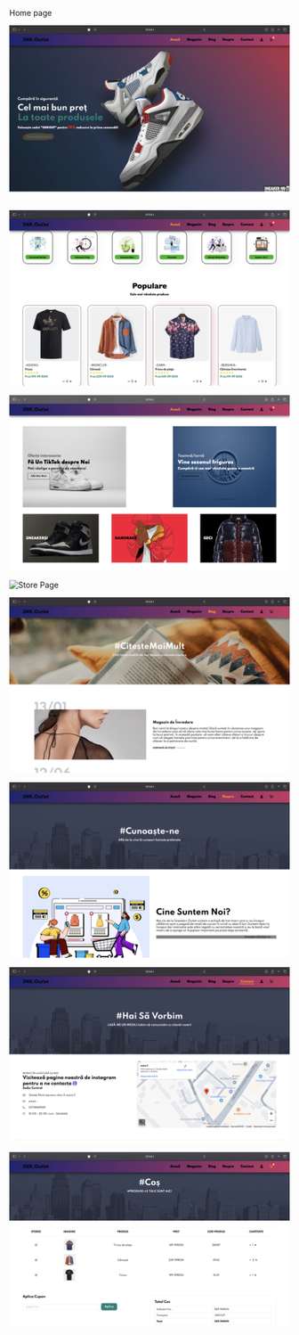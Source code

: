 Home page

![HomePage](https://github.com/tpaul790/Personal-Projects/blob/main/Atestat/README_Images/Screenshot%202025-02-12%20at%2017.40.03.png?raw=true)

![](https://github.com/tpaul790/Personal-Projects/blob/main/Atestat/README_Images/Screenshot%202025-02-12%20at%2017.40.23.png?raw=true)

![](https://github.com/tpaul790/Personal-Projects/blob/main/Atestat/README_Images/Screenshot%202025-02-12%20at%2017.40.31.png?raw=true)

![Store Page](https://github.com/tpaul790/Personal-Projects/blob/main/Atestat/README_Images/Screenshot%202025-02-12%20at%2017.40.46.png?raw=true)

![Blog page](https://github.com/tpaul790/Personal-Projects/blob/main/Atestat/README_Images/Screenshot%202025-02-12%20at%2017.41.02.png?raw=true)

![About Us page](https://github.com/tpaul790/Personal-Projects/blob/main/Atestat/README_Images/Screenshot%202025-02-12%20at%2017.41.08.png?raw=true)

![Contact Page](https://github.com/tpaul790/Personal-Projects/blob/main/Atestat/README_Images/Screenshot%202025-02-12%20at%2017.41.17.png?raw=true)

![Cart page. Products from the cart are hard coded, there is no backend for adding products in the cart :(](https://github.com/tpaul790/Personal-Projects/blob/main/Atestat/README_Images/Screenshot%202025-02-12%20at%2017.42.14.png?raw=true)

